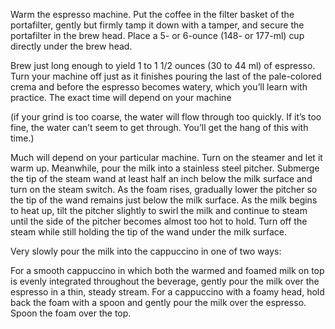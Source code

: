 Warm the espresso machine. Put the coffee in the filter basket of the portafilter, gently but firmly tamp it down with a tamper, and secure the portafilter in the brew head. Place a 5- or 6-ounce (148- or 177-ml) cup directly under the brew head.

Brew just long enough to yield 1 to 1 1/2 ounces (30 to 44 ml) of espresso. Turn your machine off just as it finishes pouring the last of the pale-colored crema and before the espresso becomes watery, which you’ll learn with practice. The exact time will depend on your machine

(if your grind is too coarse, the water will flow through too quickly. If it’s too fine, the water can’t seem to get through. You’ll get the hang of this with time.)

Much will depend on your particular machine. Turn on the steamer and let it warm up. Meanwhile, pour the milk into a stainless steel pitcher. Submerge the tip of the steam wand at least half an inch below the milk surface and turn on the steam switch. As the foam rises, gradually lower the pitcher so the tip of the wand remains just below the milk surface. As the milk begins to heat up, tilt the pitcher slightly to swirl the milk and continue to steam until the side of the pitcher becomes almost too hot to hold. Turn off the steam while still holding the tip of the wand under the milk surface.

Very slowly pour the milk into the cappuccino in one of two ways:

For a smooth cappuccino in which both the warmed and foamed milk on top is evenly integrated throughout the beverage, gently pour the milk over the espresso in a thin, steady stream.
For a cappuccino with a foamy head, hold back the foam with a spoon and gently pour the milk over the espresso. Spoon the foam over the top.